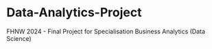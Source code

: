 # Data-Analytics-Project
FHNW 2024 - Final Project for Specialisation Business Analytics (Data Science)
